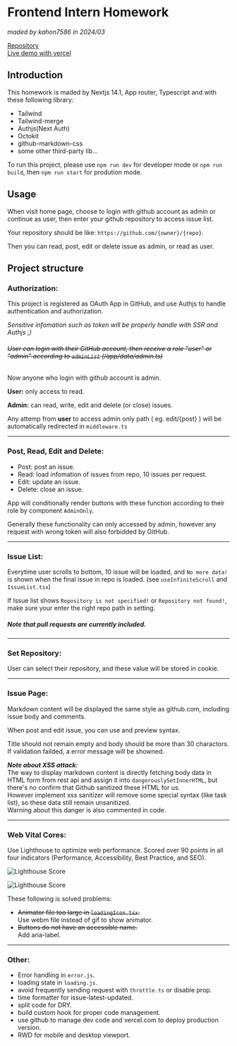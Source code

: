 <!-- ctrl + shift + v to preview -->
<!-- ctrl + k, then press v to split -->

# Frontend Intern Homework

_maded by kahon7586 in 2024/03_

[Repository](https://github.com/kahon7586/dcard-git-oauth)  
[Live demo with vercel](https://dcard-git-oauth.vercel.app/)

## Introduction

This homework is maded by Nextjs 14.1, App router, Typescript and with these following library:

- Tailwind
- Tailwind-merge
- Authjs(Next Auth)
- Octokit
- github-markdown-css
- some other third-party lib...

To run this project, please use `npm run dev` for developer mode or `npm run build`, then `npm run start` for prodution mode.

## Usage

When visit home page, choose to login with github account as admin or continue as user, then enter your github repository to access issue list.

Your repository should be like: `https://github.com/{owner}/{repo}`.

Then you can read, post, edit or delete issue as admin, or read as user.

## Project structure

### **Authorization:**

This project is registered as OAuth App in GitHub, and use Authjs to handle authentication and authorization.

_Sensitive infomation such as token will be properly handle with SSR and Authjs ;)_

###### ~~User can login with their GitHub account, then receive a role "user" or "admin" according to `adminList` (/app/data/admin.ts)~~

Now anyone who login with github account is admin.

**User:** only access to read.

**Admin:** can read, write, edit and delete (or close) issues.

Any attemp from **user** to access admin only path ( eg. edit/{post} ) will be automatically redirected in `middleware.ts`

---

### **Post, Read, Edit and Delete:**

- Post: post an issue.
- Read: load infomation of issues from repo, 10 issues per request.
- Edit: update an issue.
- Delete: close an issue.

App will conditionally render buttons with these function according to their role by component `AdminOnly`.

Generally these functionality can only accessed by admin, however any request with wrong token will also forbidded by GitHub.

---

### **Issue List:**

Everytime user scrolls to bottom, 10 issue will be loaded, and `No more data!` is shown when the final issue in repo is loaded. (see `useInfiniteScroll` and `IssueList.tsx`)

If Issue list shows `Repository is not specified!` or `Repository not found!`, make sure your enter the right repo path in setting.

##### Note that pull requests are currently included.

---

### **Set Repository:**

User can select their repository, and these value will be stored in cookie.

---

### **Issue Page:**

Markdown content will be displayed the same style as github.com, including issue body and comments.

When post and edit issue, you can use and preview syntax.

Title should not remain empty and body should be more than 30 charactors. If validation failded, a error message will be showned.

**_Note about XSS attack:_**  
The way to display markdown content is directly fetching body data in HTML form from rest api and assign it into `dangerouslySetInnerHTML`, but there's no confirm that Github sanitized these HTML for us.  
However implement xss sanitizer will remove some special syntax (like task list), so these data still remain unsanitized.  
Warning about this danger is also commented in code.

---

### **Web Vital Cores:**

Use Lighthouse to optimize web performance. Scored over 90 points in all four indicators (Performance, Accessibility, Best Practice, and SEO).

![Lighthouse Score](https://i.imgur.com/U9Xg6nG.png)

![Lighthouse Score](https://imgur.com/NnUuRhi.png)

These following is solved problems:

- ~~Animator file too large in `loadingIcon.tsx`.~~  
  Use webm file instead of gif to show animator.
- ~~Buttons do not have an accessible name.~~  
  Add aria-label.

---

### **Other:**

- Error handling in `error.js`.
- loading state in `loading.js`.
- avoid frequently sending request with `throttle.ts` or disable prop.
- time formatter for issue-latest-updated.
- split code for DRY.
- build custom hook for proper code management.
- use github to manage dev code and vercel.com to deploy production version.
- RWD for mobile and desktop viewport.
